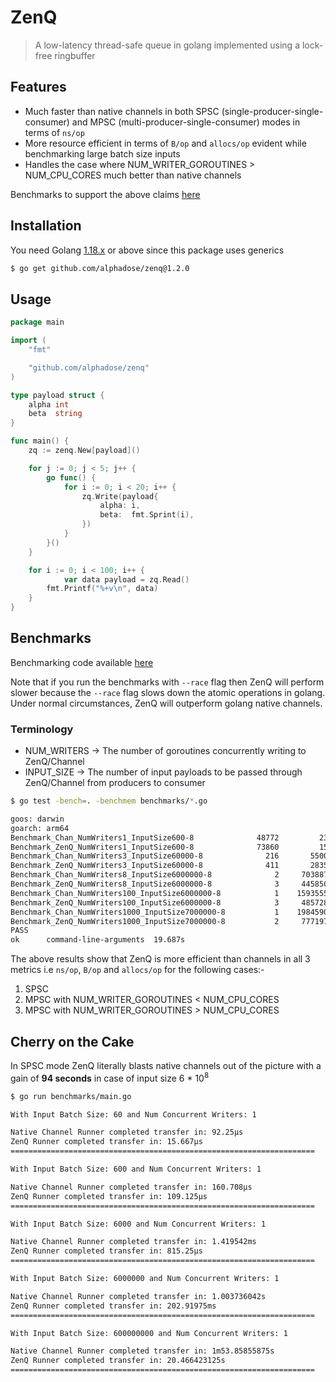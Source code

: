 # ZenQ

> A low-latency thread-safe queue in golang implemented using a lock-free ringbuffer

## Features

* Much faster than native channels in both SPSC (single-producer-single-consumer) and MPSC (multi-producer-single-consumer) modes in terms of `ns/op`
* More resource efficient in terms of `B/op` and `allocs/op` evident while benchmarking large batch size inputs
* Handles the case where NUM_WRITER_GOROUTINES > NUM_CPU_CORES much better than native channels

Benchmarks to support the above claims [here](#benchmarks)

## Installation

You need Golang [1.18.x](https://go.dev/dl/) or above since this package uses generics

```bash
$ go get github.com/alphadose/zenq@1.2.0
```

## Usage

```go
package main

import (
	"fmt"

	"github.com/alphadose/zenq"
)

type payload struct {
	alpha int
	beta  string
}

func main() {
	zq := zenq.New[payload]()

	for j := 0; j < 5; j++ {
		go func() {
			for i := 0; i < 20; i++ {
				zq.Write(payload{
					alpha: i,
					beta:  fmt.Sprint(i),
				})
			}
		}()
	}

	for i := 0; i < 100; i++ {
        	var data payload = zq.Read()
		fmt.Printf("%+v\n", data)
	}
}
```

## Benchmarks

Benchmarking code available [here](./benchmarks)

Note that if you run the benchmarks with `--race` flag then ZenQ will perform slower because the `--race` flag slows
down the atomic operations in golang. Under normal circumstances, ZenQ will outperform golang native channels.

### Terminology

* NUM_WRITERS -> The number of goroutines concurrently writing to ZenQ/Channel
* INPUT_SIZE -> The number of input payloads to be passed through ZenQ/Channel from producers to consumer

```bash
$ go test -bench=. -benchmem benchmarks/*.go

goos: darwin
goarch: arm64
Benchmark_Chan_NumWriters1_InputSize600-8          	   48772	     23614 ns/op	       0 B/op	       0 allocs/op
Benchmark_ZenQ_NumWriters1_InputSize600-8          	   73860	     15984 ns/op	       0 B/op	       0 allocs/op
Benchmark_Chan_NumWriters3_InputSize60000-8        	     216	   5500119 ns/op	     109 B/op	       0 allocs/op
Benchmark_ZenQ_NumWriters3_InputSize60000-8        	     411	   2835585 ns/op	       0 B/op	       0 allocs/op
Benchmark_Chan_NumWriters8_InputSize6000000-8      	       2	 703887875 ns/op	    1600 B/op	       5 allocs/op
Benchmark_ZenQ_NumWriters8_InputSize6000000-8      	       3	 445850153 ns/op	       0 B/op	       0 allocs/op
Benchmark_Chan_NumWriters100_InputSize6000000-8    	       1	1593555542 ns/op	   39456 B/op	     146 allocs/op
Benchmark_ZenQ_NumWriters100_InputSize6000000-8    	       3	 485728444 ns/op	    3466 B/op	       8 allocs/op
Benchmark_Chan_NumWriters1000_InputSize7000000-8   	       1	1984590667 ns/op	  497344 B/op	    1817 allocs/op
Benchmark_ZenQ_NumWriters1000_InputSize7000000-8   	       2	 777197480 ns/op	    8736 B/op	      21 allocs/op
PASS
ok  	command-line-arguments	19.687s
```

The above results show that ZenQ is more efficient than channels in all 3 metrics i.e `ns/op`, `B/op` and `allocs/op` for the following cases:-

1. SPSC
2. MPSC with NUM_WRITER_GOROUTINES < NUM_CPU_CORES
3. MPSC with NUM_WRITER_GOROUTINES > NUM_CPU_CORES


## Cherry on the Cake

In SPSC mode ZenQ literally blasts native channels out of the picture with a gain of **94 seconds** in case of input size 6 * 10<sup>8</sup>

```bash
$ go run benchmarks/main.go

With Input Batch Size: 60 and Num Concurrent Writers: 1

Native Channel Runner completed transfer in: 92.25µs
ZenQ Runner completed transfer in: 15.667µs
====================================================================

With Input Batch Size: 600 and Num Concurrent Writers: 1

Native Channel Runner completed transfer in: 160.708µs
ZenQ Runner completed transfer in: 109.125µs
====================================================================

With Input Batch Size: 6000 and Num Concurrent Writers: 1

Native Channel Runner completed transfer in: 1.419542ms
ZenQ Runner completed transfer in: 815.25µs
====================================================================

With Input Batch Size: 6000000 and Num Concurrent Writers: 1

Native Channel Runner completed transfer in: 1.003736042s
ZenQ Runner completed transfer in: 202.91975ms
====================================================================

With Input Batch Size: 600000000 and Num Concurrent Writers: 1

Native Channel Runner completed transfer in: 1m53.85855875s
ZenQ Runner completed transfer in: 20.466423125s
====================================================================
```
